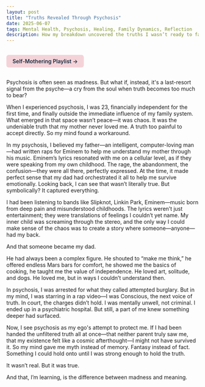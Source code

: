 ```yaml
---
layout: post
title: "Truths Revealed Through Psychosis"
date: 2025-06-07
tags: Mental Health, Psychosis, Healing, Family Dynamics, Reflection
description: How my breakdown uncovered the truths I wasn’t ready to face—and became a breakthrough.
---
```


<a href="https://music.youtube.com/playlist?list=PLuO5E1rh5RqIzePJeOjdXo62gwnYJ748_&si=NvtF0mzI9Sx2IoPu&shuffle=1" 
   target="_blank" 
   class="back-button"
   style="display:inline-block; margin: 1rem auto; background-color: #F4D3D8; color: #1A2D41; padding: 0.5rem 1rem; border-radius: 6px; font-weight: 600; text-decoration: none;">
  Self‑Mothering Playlist →
</a>

Psychosis is often seen as madness. But what if, instead, it's a last-resort signal from the psyche—a cry from the soul when truth becomes too much to bear?

When I experienced psychosis, I was 23, financially independent for the first time, and finally outside the immediate influence of my family system. What emerged in that space wasn’t peace—it was chaos. It was the undeniable truth that my mother never loved me. A truth too painful to accept directly. So my mind found a workaround.

In my psychosis, I believed my father—an intelligent, computer-loving man—had written raps for Eminem to help me understand my mother through his music. Eminem’s lyrics resonated with me on a cellular level, as if they were speaking from my own childhood. The rage, the abandonment, the confusion—they were all there, perfectly expressed. At the time, it made perfect sense that my dad had orchestrated it all to help me survive emotionally. Looking back, I can see that wasn’t literally true. But symbolically? It captured everything.

I had been listening to bands like Slipknot, Linkin Park, Eminem—music born from deep pain and misunderstood childhoods. The lyrics weren’t just entertainment; they were translations of feelings I couldn’t yet name. My inner child was screaming through the stereo, and the only way I could make sense of the chaos was to create a story where someone—anyone—had my back.

And that someone became my dad.

He had always been a complex figure. He shouted to “make me think,” he offered endless Mars bars for comfort, he showed me the basics of cooking, he taught me the value of independence. He loved art, solitude, and dogs. He loved me, but in ways I couldn’t understand then.

In psychosis, I was arrested for what they called attempted burglary. But in my mind, I was starring in a rap video—I was Conscious, the next voice of truth. In court, the charges didn’t hold. I was mentally unwell, not criminal. I ended up in a psychiatric hospital. But still, a part of me knew something deeper had surfaced.

Now, I see psychosis as my ego's attempt to protect me. If I had been handed the unfiltered truth all at once—that neither parent truly saw me, that my existence felt like a cosmic afterthought—I might not have survived it. So my mind gave me myth instead of memory. Fantasy instead of fact. Something I could hold onto until I was strong enough to hold the truth.

It wasn’t real. But it was true.

And that, I’m learning, is the difference between madness and meaning.
